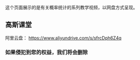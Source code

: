 
这个页面展示的是有关概率统计的系列教学视频，以网盘方式呈现。

## 高斯课堂

阿里云盘： https://www.aliyundrive.com/s/sfrcDph6Z4q


### 如果侵犯到您的权益，我们将会删除
